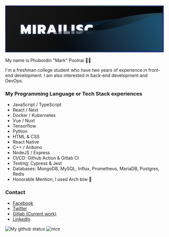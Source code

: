 ![banner](https://raw.githubusercontent.com/Mirailisc/Mirailisc/main/github_banner.svg)

My name is Phubordin "Mark" Poolnai 🧒🏽

I'm a freshman college student who have two years of experience in front-end development. I am also interested in back-end development and DevOps.

### My Programming Language or Tech Stack experiences
- JavaScript / TypeScript
- React / Next
- Docker / Kubernetes
- Vue / Nuxt
- Tensorflow
- Python
- HTML & CSS
- React Native
- C++ / Arduino
- NodeJS / Express
- CI/CD: Github Action & Gitlab CI
- Testing: Cypress & Jest
- Databases: MongoDB, MySQL, Influx, Prometheus, MariaDB, Postgres, Redis
- Honorable Mention, I used Arch btw 🗿

### Contact
- [Facebook](https://facebook.com/MirailiscLm)
- [Twitter](https://twitter.com/Mirailisc)
- [Gitlab (Current work)](https://gitlab.com/Mirailisc)
- [LinkedIn](https://www.linkedin.com/in/phubordin/)

![My github status](https://github-readme-stats.vercel.app/api?username=mirailisc&show_icons=true&theme=tokyonight) <img src="https://media.tenor.com/pkDcBFnvuWoAAAAd/my-reaction-to-that-information-suisei.gif" alt="nice" width="200">

